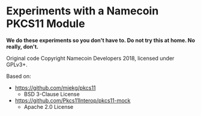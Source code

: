 # Experiments with a Namecoin PKCS11 Module

**We do these experiments so you don't have to.  Do not try this at home.  No really, don't.**

Original code Copyright Namecoin Developers 2018, licensed under GPLv3+.

Based on:

* https://github.com/miekg/pkcs11
    * BSD 3-Clause License
* https://github.com/Pkcs11Interop/pkcs11-mock
    * Apache 2.0 License
